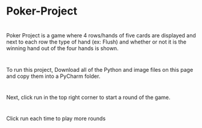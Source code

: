 # Poker-Project
#
Poker Project is a game where 4 rows/hands of five cards are displayed and next to each row the type of hand (ex: Flush) and whether or not it is the winning hand out of the four hands is shown.
#
To run this project, Download all of the Python and image files on this page and copy them into a PyCharm folder.
#
Next, click run in the top right corner to start a round of the game. 
#
Click run each time to play more rounds
